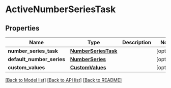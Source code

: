 # ActiveNumberSeriesTask

## Properties
Name | Type | Description | Notes
------------ | ------------- | ------------- | -------------
**number_series_task** | [**NumberSeriesTask**](NumberSeriesTask.md) |  | [optional] 
**default_number_series** | [**NumberSeries**](NumberSeries.md) |  | [optional] 
**custom_values** | [**CustomValues**](CustomValues.md) |  | [optional] 

[[Back to Model list]](../README.md#documentation-for-models) [[Back to API list]](../README.md#documentation-for-api-endpoints) [[Back to README]](../README.md)

